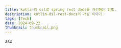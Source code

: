 ```yaml
---
title: kotlin의 dsl로 spring rest docs를 개선하는 방법.
description: kotlin-dsl-rest-docs의 개발 이야기.
tags: [Tech]
date: 2024-09-22
thumbnail: thumbnail.png
---
```


asd
